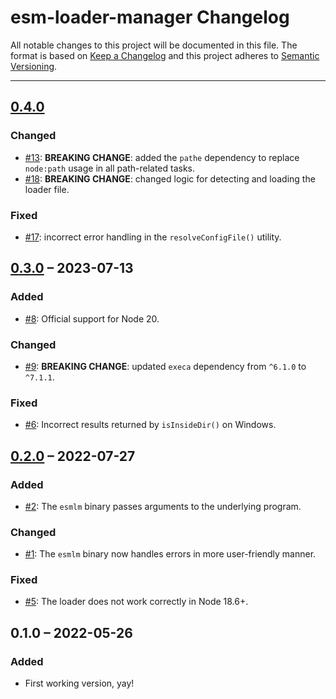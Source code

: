 # esm-loader-manager Changelog

All notable changes to this project will be documented in this file.
The format is based on [Keep a Changelog](http://keepachangelog.com/)
and this project adheres to [Semantic Versioning](http://semver.org/).

---

## [0.4.0]
### Changed
* [#13]: **BREAKING CHANGE**: added the `pathe` dependency to replace `node:path` usage in all path-related tasks.
* [#18]: **BREAKING CHANGE**: changed logic for detecting and loading the loader file.

### Fixed
* [#17]: incorrect error handling in the `resolveConfigFile()` utility.

## [0.3.0] – 2023-07-13
### Added
* [#8]: Official support for Node 20.

### Changed
* [#9]: **BREAKING CHANGE**: updated `execa` dependency from `^6.1.0` to `^7.1.1`.

### Fixed
* [#6]: Incorrect results returned by `isInsideDir()` on Windows.

## [0.2.0] – 2022-07-27
### Added
* [#2]: The `esmlm` binary passes arguments to the underlying program.

### Changed
* [#1]: The `esmlm` binary now handles errors in more user-friendly manner.

### Fixed
* [#5]: The loader does not work correctly in Node 18.6+.

## 0.1.0 – 2022-05-26
### Added
* First working version, yay!

[#1]: https://github.com/Comandeer/esm-loader-manager/issues/1
[#2]: https://github.com/Comandeer/esm-loader-manager/issues/2
[#5]: https://github.com/Comandeer/esm-loader-manager/issues/5
[#6]: https://github.com/Comandeer/esm-loader-manager/issues/6
[#8]: https://github.com/Comandeer/esm-loader-manager/issues/8
[#9]: https://github.com/Comandeer/esm-loader-manager/issues/9
[#13]: https://github.com/Comandeer/esm-loader-manager/issues/13
[#17]: https://github.com/Comandeer/esm-loader-manager/issues/17
[#18]: https://github.com/Comandeer/esm-loader-manager/issues/18

[0.4.0]: https://github.com/Comandeer/esm-loader-manager/compare/v0.3.0...v0.4.0
[0.3.0]: https://github.com/Comandeer/esm-loader-manager/compare/v0.2.0...v0.3.0
[0.2.0]: https://github.com/Comandeer/esm-loader-manager/compare/v0.1.0...v0.2.0
